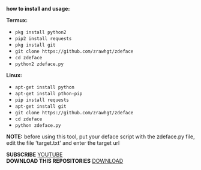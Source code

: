 **how to install and usage:**

**Termux:**
* `pkg install python2`
* `pip2 install requests`
* `pkg install git`
* `git clone https://github.com/zrawhgt/zdeface`
* `cd zdeface`
* `python2 zdeface.py`

**Linux:**
* `apt-get install python`
* `apt-get install pthon-pip`
* `pip install requests`
* `apt-get install git`
* `git clone https://github.com/zrawhgt/zdeface`
* `cd zdeface`
* `python zdeface.py`

**NOTE:** before using this tool, put your deface script with the zdeface.py file, edit the file 'target.txt' and enter the target url

**SUBSCRIBE**
[YOUTUBE](https://www.youtube.com/channel/zrawh) <br>
**DOWNLOAD THIS REPOSITORIES**
[DOWNLOAD](https://github.com/zrawhgt/zdeface/archive/master.zip) <br>

